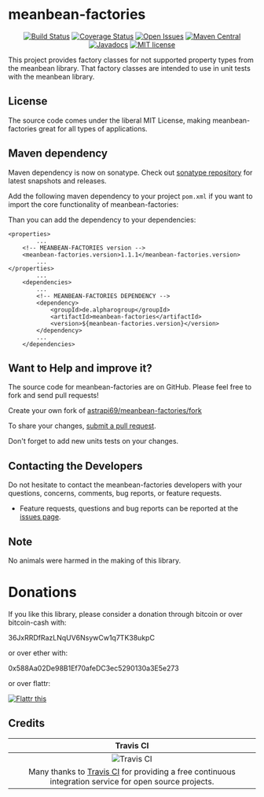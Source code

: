 # meanbean-factories

<div align="center">

[![Build Status](https://travis-ci.org/astrapi69/meanbean-factories.svg?branch=master)](https://travis-ci.org/astrapi69/meanbean-factories) 
[![Coverage Status](https://coveralls.io/repos/github/astrapi69/meanbean-factories/badge.svg?branch=develop)](https://coveralls.io/github/astrapi69/meanbean-factories?branch=develop) 
[![Open Issues](https://img.shields.io/github/issues/astrapi69/meanbean-factories.svg?style=flat)](https://github.com/astrapi69/meanbean-factories/issues) 
[![Maven Central](https://maven-badges.herokuapp.com/maven-central/de.alpharogroup/meanbean-factories/badge.svg)](https://maven-badges.herokuapp.com/maven-central/de.alpharogroup/meanbean-factories)
[![Javadocs](http://www.javadoc.io/badge/de.alpharogroup/meanbean-factories.svg)](http://www.javadoc.io/doc/de.alpharogroup/meanbean-factories)
[![MIT license](http://img.shields.io/badge/license-MIT-brightgreen.svg?style=flat)](http://opensource.org/licenses/MIT)

</div>

This project provides factory classes for not supported property types from the meanbean library. That factory classes are intended to use in unit tests with the meanbean library.

## License

The source code comes under the liberal MIT License, making meanbean-factories great for all types of applications.

## Maven dependency

Maven dependency is now on sonatype.
Check out [sonatype repository](https://oss.sonatype.org/index.html#nexus-search;gav~de.alpharogroup~meanbean-factories~~~) for latest snapshots and releases.

Add the following maven dependency to your project `pom.xml` if you want to import the core functionality of meanbean-factories:

Than you can add the dependency to your dependencies:

	<properties>
			...
		<!-- MEANBEAN-FACTORIES version -->
		<meanbean-factories.version>1.1.1</meanbean-factories.version>
			...
	</properties>
			...
		<dependencies>
			...
			<!-- MEANBEAN-FACTORIES DEPENDENCY -->
			<dependency>
				<groupId>de.alpharogroup</groupId>
				<artifactId>meanbean-factories</artifactId>
				<version>${meanbean-factories.version}</version>
			</dependency>
			...
		</dependencies>


## Want to Help and improve it? ###

The source code for meanbean-factories are on GitHub. Please feel free to fork and send pull requests!

Create your own fork of [astrapi69/meanbean-factories/fork](https://github.com/astrapi69/meanbean-factories/fork)

To share your changes, [submit a pull request](https://github.com/astrapi69/meanbean-factories/pull/new/develop).

Don't forget to add new units tests on your changes.

## Contacting the Developers

Do not hesitate to contact the meanbean-factories developers with your questions, concerns, comments, bug reports, or feature requests.
- Feature requests, questions and bug reports can be reported at the [issues page](https://github.com/astrapi69/meanbean-factories/issues).

## Note

No animals were harmed in the making of this library.


# Donations

If you like this library, please consider a donation through bitcoin or over bitcoin-cash with:

36JxRRDfRazLNqUV6NsywCw1q7TK38ukpC

or over ether with:

0x588Aa02De98B1Ef70afeDC3ec5290130a3E5e273

or over flattr:

<a href="https://flattr.com/submit/auto?fid=r7vp62&url=https%3A%2F%2Fgithub.com%2Fastrapi69%2Fmeanbean-factories" target="_blank">
<img src="http://api.flattr.com/button/flattr-badge-large.png" alt="Flattr this" title="Flattr this" border="0" />
</a>

## Credits

|Travis CI|
|:-:|
|![Travis CI](https://travis-ci.com/images/logos/TravisCI-Full-Color.png)|
|Many thanks to [Travis CI](https://travis-ci.org) for providing a free continuous integration service for open source projects.|




